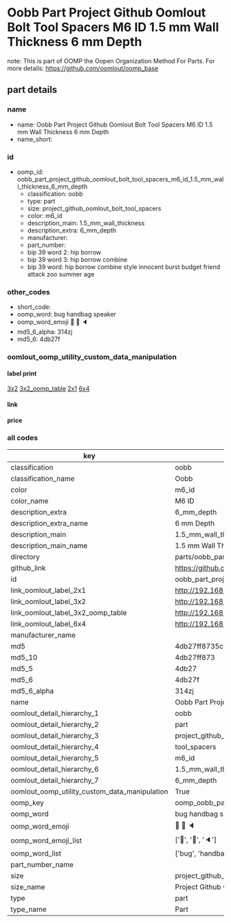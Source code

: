 # Oobb Part Project Github Oomlout Bolt Tool Spacers M6 ID 1.5 mm Wall Thickness 6 mm Depth  

note: This is part of OOMP the Oopen Organization Method For Parts. For more details: https://github.com/oomlout/oomp_base

##  part details
  







### name
* name: Oobb Part Project Github Oomlout Bolt Tool Spacers M6 ID 1.5 mm Wall Thickness 6 mm Depth
* name_short: 
### id
* oomp_id: oobb_part_project_github_oomlout_bolt_tool_spacers_m6_id_1.5_mm_wall_thickness_6_mm_depth
  * classification: oobb
  * type: part
  * size: project_github_oomlout_bolt_tool_spacers
  * color: m6_id
  * description_main: 1.5_mm_wall_thickness
  * description_extra: 6_mm_depth
  * manufacturer: 
  * part_number: 
  * bip 39 word 2: hip borrow
  * bip 39 word 3: hip borrow combine
  * bip 39 word: hip borrow combine style innocent burst budget friend attack zoo summer age

### other_codes
* short_code: 
* oomp_word: bug handbag speaker
* oomp_word_emoji :bug: :handbag: :speaker:
* md5_6_alpha: 314zj
* md5_6: 4db27f






### oomlout_oomp_utility_custom_data_manipulation
#### label print
[3x2](http://192.168.1.245:1112/?label=oomp%20314zj)
[3x2_oomp_table](http://192.168.1.108:1112/?label=oomp%20314zj)
[2x1](http://192.168.1.242:1112/?label=oomp%20314zj)
[6x4](http://192.168.1.55:1112/?label=oomp%20314zj)    

#### link

                              

#### price







### all codes 
| key | value |  
| --- | --- |  
| classification | oobb |  
| classification_name | Oobb |  
| color | m6_id |  
| color_name | M6 ID |  
| description_extra | 6_mm_depth |  
| description_extra_name | 6 mm Depth |  
| description_main | 1.5_mm_wall_thickness |  
| description_main_name | 1.5 mm Wall Thickness |  
| directory | parts/oobb_part_project_github_oomlout_bolt_tool_spacers_m6_id_1.5_mm_wall_thickness_6_mm_depth |  
| github_link | https://github.com/oomlout/oomlout_oomp_part_src/tree/main/parts/oobb_part_project_github_oomlout_bolt_tool_spacers_m6_id_1.5_mm_wall_thickness_6_mm_depth |  
| id | oobb_part_project_github_oomlout_bolt_tool_spacers_m6_id_1.5_mm_wall_thickness_6_mm_depth |  
| link_oomlout_label_2x1 | http://192.168.1.242:1112/?label=oomp%20314zj |  
| link_oomlout_label_3x2 | http://192.168.1.245:1112/?label=oomp%20314zj |  
| link_oomlout_label_3x2_oomp_table | http://192.168.1.108:1112/?label=oomp%20314zj |  
| link_oomlout_label_6x4 | http://192.168.1.55:1112/?label=oomp%20314zj |  
| manufacturer_name |  |  
| md5 | 4db27ff8735ce3b07b3a4d7c5bc6835f |  
| md5_10 | 4db27ff873 |  
| md5_5 | 4db27 |  
| md5_6 | 4db27f |  
| md5_6_alpha | 314zj |  
| name | Oobb Part Project Github Oomlout Bolt Tool Spacers M6 ID 1.5 mm Wall Thickness 6 mm Depth |  
| oomlout_detail_hierarchy_1 | oobb |  
| oomlout_detail_hierarchy_2 | part |  
| oomlout_detail_hierarchy_3 | project_github_bolt |  
| oomlout_detail_hierarchy_4 | tool_spacers |  
| oomlout_detail_hierarchy_5 | m6_id |  
| oomlout_detail_hierarchy_6 | 1.5_mm_wall_thickness |  
| oomlout_detail_hierarchy_7 | 6_mm_depth |  
| oomlout_oomp_utility_custom_data_manipulation | True |  
| oomp_key | oomp_oobb_part_project_github_oomlout_bolt_tool_spacers_m6_id_1.5_mm_wall_thickness_6_mm_depth |  
| oomp_word | bug handbag speaker |  
| oomp_word_emoji | :bug: :handbag: :speaker: |  
| oomp_word_emoji_list | [':bug:', ':handbag:', ':speaker:'] |  
| oomp_word_list | ['bug', 'handbag', 'speaker'] |  
| part_number_name |  |  
| size | project_github_oomlout_bolt_tool_spacers |  
| size_name | Project Github Oomlout Bolt Tool Spacers |  
| type | part |  
| type_name | Part |  
